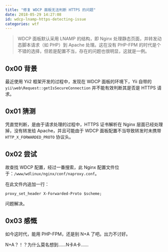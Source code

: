 ```yaml
---
title: "修复 WDCP 面板无法判断 HTTPS 的问题"
date: 2018-05-29 14:27:08
id: wdcp-lnamp-https-detecting-issue
categories: wtf
---
```


> WDCP 面板默认采用 LNAMP 的结构，即 Nginx 处理静态页面，并转发动态脚本请求（如 PHP）到 Apache 处理。这在没有 PHP-FPM 的时代是个不错的选择，但若是配置不当，存在的问题也很明显，这就是一例。

## 0x00 背景

最近使用 Yii2 框架开发的过程中，发现在 WDCP 面板的环境下，Yii  自带的 `yii\web\Request::getIsSecureConnection` 并不能有效判断其是否是 HTTPS 请求。

## 0x01 猜测

凭直觉判断，是由于请求处理的过程中，HTTPS 证书解析在 Nginx 层面已经处理掉，没有转发给 Apache，并且可能由于 WDCP 面板配置不当导致转发时未携带 `HTTP_X_FORWARDED_PROTO` 协议头。

## 0x02 尝试

故查找 WDCP 配置，经过一番搜索，此 Nginx 配置文件位于：`/www/wdlinux/nginx/conf/naproxy.conf`。

在此文件内追加一行：

```
proxy_set_header X-Forwarded-Proto $scheme;
```

问题解决。

## 0x03 感慨

如今这时代，能用 PHP-FPM，还是别 N+A 了吧。出力不讨好。

N+A？！？为什么莫名想到……N卡A卡……